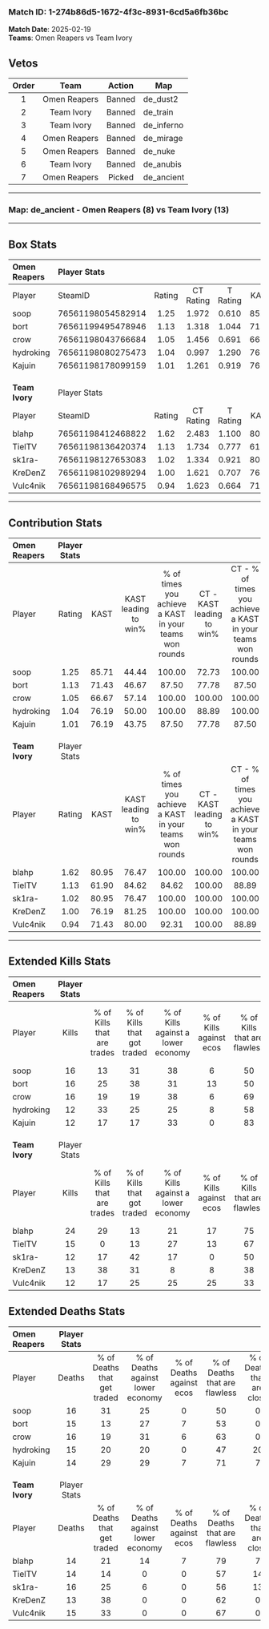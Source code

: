 ### Match ID: 1-274b86d5-1672-4f3c-8931-6cd5a6fb36bc  
**Match Date**: 2025-02-19  
**Teams**: Omen Reapers vs Team Ivory  

## Vetos  

| Order | Team | Action | Map |
| :---: | :--: | :----: | --- |
| 1 | Omen Reapers | Banned | de_dust2 |
| 2 | Team Ivory | Banned | de_train |
| 3 | Team Ivory | Banned | de_inferno |
| 4 | Omen Reapers | Banned | de_mirage |
| 5 | Omen Reapers | Banned | de_nuke |
| 6 | Team Ivory | Banned | de_anubis |
| 7 | Omen Reapers | Picked | de_ancient |

---  

### **Map**: de_ancient - Omen Reapers (8) vs Team Ivory (13)  
---  

## Box Stats  

| **Omen Reapers** | Player Stats      |        |           |          |       |      |       |         |        |      |     |
| :- | :- | :-: | :-: | :-: | :-: | :-: | :-: | :-: | :-: | :-: | :-: |
| Player           | SteamID           | Rating | CT Rating | T Rating | KAST  | ADR  | Kills | Assists | Deaths | K/D  | HS% |
| soop             | 76561198054582914 |  1.25  |   1.972   |  0.610   | 85.71 | 86.7 |  16   |    8    |   16   | 1.00 | 25  |
| bort             | 76561199495478946 |  1.13  |   1.318   |  1.044   | 71.43 | 77.8 |  16   |    5    |   15   | 1.07 | 50  |
| crow             | 76561198043766684 |  1.05  |   1.456   |  0.691   | 66.67 | 72.7 |  16   |    4    |   16   | 1.00 | 31  |
| hydroking        | 76561198080275473 |  1.04  |   0.997   |  1.290   | 76.19 | 88.6 |  12   |    6    |   15   | 0.80 | 41  |
| Kajuin           | 76561198178099159 |  1.01  |   1.261   |  0.919   | 76.19 | 69.5 |  12   |    7    |   14   | 0.86 | 58  |
|                  |                   |        |           |          |       |      |       |         |        |      |     |
|                  |                   |        |           |          |       |      |       |         |        |      |     |
|                  |                   |        |           |          |       |      |       |         |        |      |     |
| **Team Ivory**   | Player Stats      |        |           |          |       |      |       |         |        |      |     |
| Player           | SteamID           | Rating | CT Rating | T Rating | KAST  | ADR  | Kills | Assists | Deaths | K/D  | HS% |
| blahp            | 76561198412468822 |  1.62  |   2.483   |  1.100   | 80.95 | 97.3 |  24   |    4    |   14   | 1.71 | 41  |
| TielTV           | 76561198136420374 |  1.13  |   1.734   |  0.777   | 61.90 | 96.2 |  15   |   10    |   14   | 1.07 | 46  |
| sk1ra-           | 76561198127653083 |  1.02  |   1.334   |  0.921   | 80.95 | 75.8 |  12   |    8    |   16   | 0.75 | 33  |
| KreDenZ          | 76561198102989294 |  1.00  |   1.621   |  0.707   | 76.19 | 50.0 |  13   |    3    |   13   | 1.00 | 46  |
| Vulc4nik         | 76561198168496575 |  0.94  |   1.623   |  0.664   | 71.43 | 68.6 |  12   |    6    |   15   | 0.80 | 41  |
---  

## Contribution Stats  

| **Omen Reapers** | Player Stats |       |                      |                                                        |                           |                                                             |                          |                                                            |
| :- | :-: | :-: | :-: | :-: | :-: | :-: | :-: | :-: |
| Player           |    Rating    | KAST  | KAST leading to win% | % of times you achieve a KAST in your teams won rounds | CT - KAST leading to win% | CT - % of times you achieve a KAST in your teams won rounds | T - KAST leading to win% | T - % of times you achieve a KAST in your teams won rounds |
| soop             |     1.25     | 85.71 |        44.44         |                         100.00                         |           72.73           |                           100.00                            |           0.00           |                            0.00                            |
| bort             |     1.13     | 71.43 |        46.67         |                         87.50                          |           77.78           |                            87.50                            |           0.00           |                            0.00                            |
| crow             |     1.05     | 66.67 |        57.14         |                         100.00                         |          100.00           |                           100.00                            |           0.00           |                            0.00                            |
| hydroking        |     1.04     | 76.19 |        50.00         |                         100.00                         |           88.89           |                           100.00                            |           0.00           |                            0.00                            |
| Kajuin           |     1.01     | 76.19 |        43.75         |                         87.50                          |           77.78           |                            87.50                            |           0.00           |                            0.00                            |
|                  |              |       |                      |                                                        |                           |                                                             |                          |                                                            |
|                  |              |       |                      |                                                        |                           |                                                             |                          |                                                            |
|                  |              |       |                      |                                                        |                           |                                                             |                          |                                                            |
| **Team Ivory**   | Player Stats |       |                      |                                                        |                           |                                                             |                          |                                                            |
| Player           |    Rating    | KAST  | KAST leading to win% | % of times you achieve a KAST in your teams won rounds | CT - KAST leading to win% | CT - % of times you achieve a KAST in your teams won rounds | T - KAST leading to win% | T - % of times you achieve a KAST in your teams won rounds |
| blahp            |     1.62     | 80.95 |        76.47         |                         100.00                         |          100.00           |                           100.00                            |          50.00           |                           100.00                           |
| TielTV           |     1.13     | 61.90 |        84.62         |                         84.62                          |          100.00           |                            88.89                            |          60.00           |                           75.00                            |
| sk1ra-           |     1.02     | 80.95 |        76.47         |                         100.00                         |          100.00           |                           100.00                            |          50.00           |                           100.00                           |
| KreDenZ          |     1.00     | 76.19 |        81.25         |                         100.00                         |          100.00           |                           100.00                            |          57.14           |                           100.00                           |
| Vulc4nik         |     0.94     | 71.43 |        80.00         |                         92.31                          |          100.00           |                            88.89                            |          57.14           |                           100.00                           |
---  

## Extended Kills Stats  

| **Omen Reapers** | Player Stats |                            |                            |                                    |                         |                              |                                 |                                       |                    |           |
| :- | :-: | :-: | :-: | :-: | :-: | :-: | :-: | :-: | :-: | :-: |
| Player           |    Kills     | % of Kills that are trades | % of Kills that got traded | % of Kills against a lower economy | % of Kills against ecos | % of Kills that are flawless | % of Kills that are close duels | % of Kills that are assisted by flash | Pistol Round Kills | AWP Kills |
| soop             |      16      |             13             |             31             |                 38                 |            6            |              50              |               19                |                   6                   |         2          |     0     |
| bort             |      16      |             25             |             38             |                 31                 |           13            |              50              |                6                |                   6                   |         1          |     0     |
| crow             |      16      |             19             |             19             |                 38                 |            6            |              69              |                6                |                   6                   |         0          |     0     |
| hydroking        |      12      |             33             |             25             |                 25                 |            8            |              58              |                0                |                   0                   |         3          |     0     |
| Kajuin           |      12      |             17             |             17             |                 33                 |            0            |              83              |                0                |                   0                   |         2          |     4     |
|                  |              |                            |                            |                                    |                         |                              |                                 |                                       |                    |           |
|                  |              |                            |                            |                                    |                         |                              |                                 |                                       |                    |           |
|                  |              |                            |                            |                                    |                         |                              |                                 |                                       |                    |           |
| **Team Ivory**   | Player Stats |                            |                            |                                    |                         |                              |                                 |                                       |                    |           |
| Player           |    Kills     | % of Kills that are trades | % of Kills that got traded | % of Kills against a lower economy | % of Kills against ecos | % of Kills that are flawless | % of Kills that are close duels | % of Kills that are assisted by flash | Pistol Round Kills | AWP Kills |
| blahp            |      24      |             29             |             13             |                 21                 |           17            |              75              |                0                |                   4                   |         1          |     2     |
| TielTV           |      15      |             0              |             13             |                 27                 |           13            |              67              |                0                |                   0                   |         2          |     0     |
| sk1ra-           |      12      |             17             |             42             |                 17                 |            0            |              50              |                8                |                   0                   |         0          |     0     |
| KreDenZ          |      13      |             38             |             31             |                 8                  |            8            |              38              |                0                |                   0                   |         1          |     5     |
| Vulc4nik         |      12      |             17             |             25             |                 25                 |           25            |              33              |               25                |                   0                   |         1          |     0     |
## Extended Deaths Stats  

| **Omen Reapers** | Player Stats |                             |                                   |                          |                               |                            |                           |               |
| :- | :-: | :-: | :-: | :-: | :-: | :-: | :-: | :-: |
| Player           |    Deaths    | % of Deaths that get traded | % of Deaths against lower economy | % of Deaths against ecos | % of Deaths that are flawless | % of Deaths that are close | % of Deaths while blinded | Deaths to AWP |
| soop             |      16      |             31              |                25                 |            0             |              50               |             0              |             0             |       0       |
| bort             |      15      |             13              |                27                 |            7             |              53               |             0              |             7             |       2       |
| crow             |      16      |             19              |                31                 |            6             |              63               |             0              |             0             |       2       |
| hydroking        |      15      |             20              |                20                 |            0             |              47               |             20             |             0             |       1       |
| Kajuin           |      14      |             29              |                29                 |            7             |              71               |             7              |             0             |       2       |
|                  |              |                             |                                   |                          |                               |                            |                           |               |
|                  |              |                             |                                   |                          |                               |                            |                           |               |
|                  |              |                             |                                   |                          |                               |                            |                           |               |
| **Team Ivory**   | Player Stats |                             |                                   |                          |                               |                            |                           |               |
| Player           |    Deaths    | % of Deaths that get traded | % of Deaths against lower economy | % of Deaths against ecos | % of Deaths that are flawless | % of Deaths that are close | % of Deaths while blinded | Deaths to AWP |
| blahp            |      14      |             21              |                14                 |            7             |              79               |             7              |             0             |       2       |
| TielTV           |      14      |             14              |                 0                 |            0             |              57               |             14             |            14             |       2       |
| sk1ra-           |      16      |             25              |                 6                 |            0             |              56               |             13             |             0             |       0       |
| KreDenZ          |      13      |             38              |                 0                 |            0             |              62               |             0              |             0             |       0       |
| Vulc4nik         |      15      |             33              |                 0                 |            0             |              67               |             0              |             7             |       0       |
